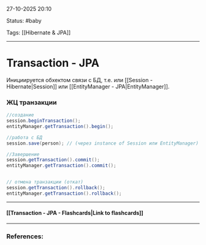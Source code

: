 
27-10-2025 20:10

Status: #baby 

Tags: [[Hibernate & JPA]]

---
# Transaction - JPA

Инициируется обхектом связи с БД, т.е. или [[Session - Hibernate|Session]] или [[EntityManager - JPA|EntityManager]].


### ЖЦ транзакции

```java
//создание
session.beginTransaction();
entityManager.getTransaction().begin();

//работа с БД
session.save(person); // (через instance of Session или EntityManager)

//Завершение
session.getTransaction().commit();
entityManager.getTransaction().commit();


// отмена транзакции (откат)
session.getTransaction().rollback();
entityManager.getTransaction().rollback();
```




----
#### [[Transaction - JPA - Flashcards|Link to flashcards]]



---
### References:

